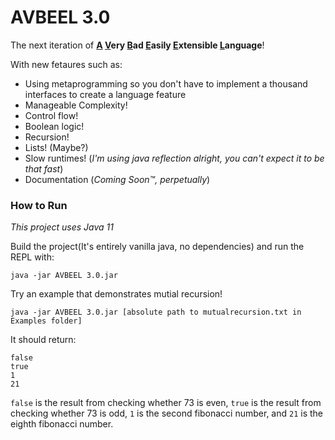 # AVBEEL 3.0

The next iteration of **<ins>A</ins> <ins>V</ins>ery <ins>B</ins>ad <ins>E</ins>asily <ins>E</ins>xtensible <ins>L</ins>anguage**!

With new fetaures such as:
- Using metaprogramming so you don't have to implement a thousand interfaces to create a language feature
- Manageable Complexity!
- Control flow!
- Boolean logic!
- Recursion!
- Lists! (Maybe?)
- Slow runtimes! (*I'm using java reflection alright, you can't expect it to be that fast*)
- Documentation (*Coming Soon™, perpetually*)

### How to Run
*This project uses Java 11*

Build the project(It's entirely vanilla java, no dependencies) and run the REPL with:

`java -jar AVBEEL 3.0.jar`

Try an example that demonstrates mutial recursion!

`java -jar AVBEEL 3.0.jar [absolute path to mutualrecursion.txt in Examples folder]`

It should return:
```
false
true
1
21
```

`false` is the result from checking whether 73 is even,
`true` is the result from checking whether 73 is odd,
`1` is the second fibonacci number, and
`21` is the eighth fibonacci number.
